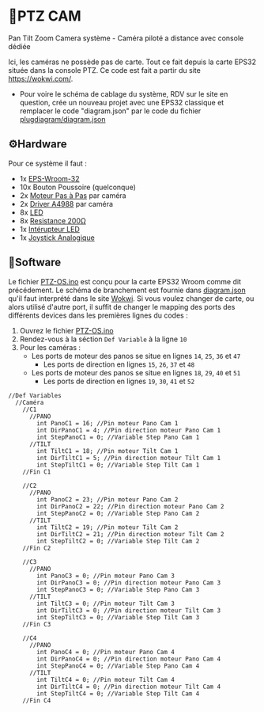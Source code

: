 # 🎥PTZ CAM
Pan Tilt Zoom Camera système - Caméra piloté a distance avec console dédiée

Ici, les caméras ne possède pas de carte. Tout ce fait depuis la carte EPS32 située dans la console PTZ. 
Ce code est fait a partir du site https://wokwi.com/.
  - Pour voire le schéma de cablage du système, RDV sur le site en question, crée un nouveau projet avec une EPS32 classique et remplacer le code "diagram.json" par le code du fichier [plugdiagram/diagram.json](https://github.com/gabifri/PTZ-CAM/blob/f18f0395d4fc2ed760063b0c318c55e96031a0f3/Plug%20Diagrame/diagram.json)

<h2>⚙Hardware</h2>

Pour ce système il faut :
  - 1x [EPS-Wroom-32](https://urlr.me/ft3rb) 
  - 10x Bouton Poussoire (quelconque) 
  - 2x [Moteur Pas à Pas](https://www.amazon.fr/STEPPERONLINE-bipolaire-connecteur-imprimante-fraiseuse/dp/B0B38GX54H/ref=asc_df_B0B38GX54H/?tag=googshopfr-21&linkCode=df0&hvadid=701438889037&hvpos=&hvnetw=g&hvrand=1796522281981900108&hvpone=&hvptwo=&hvqmt=&hvdev=c&hvdvcmdl=&hvlocint=&hvlocphy=1006094&hvtargid=pla-1783862992715&psc=1&mcid=cd80164adde03252a8edf51bb0ac1081&gad_source=1) par caméra
  - 2x [Driver A4988](https://www.amazon.fr/ARCELI-Compatible-dissipateur-contr%C3%B4leur-dimprimante/dp/B07MXXL2KW/ref=sr_1_4?__mk_fr_FR=%C3%85M%C3%85%C5%BD%C3%95%C3%91&crid=KGP541V82OQC&dib=eyJ2IjoiMSJ9.MyR8eSAJSfpPtax19f0_5kg35pMAu1wF_ymJ2CvKsDSaPLjVY_tKEgYfL-hwD62dSk914vvLqmjyLiM9DHowMQjsm6if3qjxp4gnN2WagfftNjE4pEHxujyC51355yoxbiP7uFLx7Fz6XoGpXiCYI9zTA1kGO2o9vSwLDxwzE8fDqot7Hy7T2nPqRmJzuapC6LsL9OE0iPbj3z00up9T74W_yOdIaoRHAUrVYon9bhj1t1dY5PQlsYjGn_skAWg3Wph-Rkmt6D6nC1u2Fsk_0hyvwITlpEMuEthEfwB49O4.5MoOknrmQ_4Lle1QzlVbkQ4xqzu5q9OvrmWqJr_1tKA&dib_tag=se&keywords=A4988&qid=1727269080&s=industrial&sprefix=a4988%2Cindustrial%2C86&sr=1-4) par caméra
  - 8x [LED](https://www.amazon.fr/AQSQWQ-%C3%A9mettant-%C3%A9lectroluminescente-Lumi%C3%A8res-Emettant/dp/B0CXDS8LDL/ref=sr_1_5?__mk_fr_FR=%C3%85M%C3%85%C5%BD%C3%95%C3%91&crid=XXNQ0UOCWFN6&dib=eyJ2IjoiMSJ9.ztUFn4k_haJHtIsZsYzVS3Mxpc_PAYcsEtL7sRI4tXT5D3uo0oykp_4EDQGpvqm0CU1jEMvkPsE_lyUVm9DxFx2XJ0mKlpSR5FLppN0rlomxB6jV61Q2C_Hi5Kq333OoRoKXU2NoZPOp8SGgLyZctdiHHPi0xTl8vLQa37Cv-lbWlSR1W-93idBsizYLvdxUiOo0lGZLdcRMZTq2rNF9RebJXXb8VxQ0YgoY7CyfWK-QOXfMvvTgFby_ZSsdBxhQZuO6yy1zGoV6dAXMXdh6TCzuCvfnEjYq-ygzJejLSEQ.XB9aVhoQKSohD2_AIYWCwwOmJTtCWrMqTbLXKHVEOfM&dib_tag=se&keywords=led+arduino&qid=1727269228&sprefix=led+arduino%2Caps%2C96&sr=8-5)
  - 8x [Resistance 200Ω](https://www.amazon.fr/Innfeeltech-comprim%C3%A9s-r%C3%A9sistance-m%C3%A9tallique-exp%C3%A9riences/dp/B0CL6MVTRK/ref=sr_1_1_sspa?crid=1LKCSWH1QVJEC&dib=eyJ2IjoiMSJ9.JOC_5zCBC8ahrapPt6pn6SQKHIbAbOF3YnONHoVfPViLyWaw5YlClHn43b9uD603rS9d5WMh5e910oTHD1XJW_IlhHg9e82b5tW12ocUbNumM9tyUIf2679NbxNX0DqEYUMiYZk_W7-uSKOJsdIld_MKd6R7aJgu59YTh6mnyv6bHV7a5t-v6K121zk68NJavUdhEgr7EfSmtrqNwJggH9-AxtTI4p8URt7rWd8ThSaFq5ZxYoF6wjdjET3oqBjj1OX-eeJGd7TdaXVIcyh40CNp628S4qEQHQvux4k3apA.BObbOiHfoTDklL_gZ9X3EgcyYDm91TacN1no96Myct4&dib_tag=se&keywords=resistance+200+ohm&qid=1727269260&sprefix=resistance+200%2Caps%2C90&sr=8-1-spons&sp_csd=d2lkZ2V0TmFtZT1zcF9hdGY&psc=1)
  - 1x [Intérupteur LED](https://www.amazon.fr/Interrupteur-Bipolaire-Lumineux-Fastons-Garantie/dp/B0BZ922DLS/ref=sr_1_2_sspa?__mk_fr_FR=%C3%85M%C3%85%C5%BD%C3%95%C3%91&crid=31Z10R80MWAL8&keywords=la128+16a&qid=1727269383&sprefix=la128+16a%2Caps%2C119&sr=8-2-spons&sp_csd=d2lkZ2V0TmFtZT1zcF9tdGY&psc=1)
  - 1x [Joystick Analogique](https://www.amazon.fr/WMYCONGCONG-manettes-Arduino-c%C3%A2bles-multicolores/dp/B07KZDDFKR/ref=sr_1_7?__mk_fr_FR=%C3%85M%C3%85%C5%BD%C3%95%C3%91&crid=2NHFACJCG30IP&dib=eyJ2IjoiMSJ9.DMF_lTQs0IMAWwmUQ_NWtu5eGarqUKA2meoYPGccLmoyz2hHaeRZai2JeqHPVkaNes_-viQvao_ixBPut5Q9JrBoe40YuNQg8w7m8SNff_zokaq03f-J00RqD8vgex0HKFADxS39O9Cqoqg-vgReNOVEwtkHoVewwMquMz1pJjpE6UwNa8CLblXn-hqjpP6Sfmk1qYYknjwfSaY-ERbJv-kAJMw-LNDINa5M4zIQyxt0xEINMWSy7zIs0AUUHa6nJrn2SvcaRjGwJmlQIudCERoHqu8PQXT5qrYfMVD26r0.-OBdSqZuJHZpCHbbFFogQnBrA4mOsk5pG7aOrqE2JSI&dib_tag=se&keywords=joystick+analogique+arduino&qid=1727269476&sprefix=joystick+analogique+arduino%2Caps%2C83&sr=8-7)

<h2>💾Software</h2>

Le fichier [PTZ-OS.ino](PTZ-OS/PTZ-OS.ino) est conçu pour la carte EPS32 Wroom comme dit précédement.
Le schéma de branchement est fournie dans [diagram.json](https://github.com/gabifri/PTZ-CAM/blob/926148c32025576a5adcfc06a6aa886a27feca95/Plug%20Diagrame/diagram.json) qu'il faut interprété dans le site [Wokwi](https://wokwi.com/). 
Si vous voulez changer de carte, ou alors utilisé d'autre port, il suffit de changer le mapping des ports des différents devices dans les premières lignes du codes :
1. Ouvrez le fichier [PTZ-OS.ino](PTZ-OS/PTZ-OS.ino)
2. Rendez-vous à la séction `Def Variable` à la ligne `10`
3. Pour les caméras :
   - Les ports de moteur des panos se situe en lignes `14`, `25`, `36` et `47`
     - Les ports de direction en lignes `15`, `26`, `37` et `48`
   - Les ports de moteur des panos se situe en lignes `18`, `29`, `40` et `51`
     - Les ports de direction en lignes `19`, `30`, `41` et `52`
```
//Def Variables
  //Caméra
    //C1
      //PANO
        int PanoC1 = 16; //Pin moteur Pano Cam 1
        int DirPanoC1 = 4; //Pin direction moteur Pano Cam 1
        int StepPanoC1 = 0; //Variable Step Pano Cam 1
      //TILT
        int TiltC1 = 18; //Pin moteur Tilt Cam 1
        int DirTiltC1 = 5; //Pin direction moteur Tilt Cam 1
        int StepTiltC1 = 0; //Variable Step Tilt Cam 1
    //Fin C1

    //C2
      //PANO
        int PanoC2 = 23; //Pin moteur Pano Cam 2
        int DirPanoC2 = 22; //Pin direction moteur Pano Cam 2
        int StepPanoC2 = 0; //Variable Step Pano Cam 2
      //TILT
        int TiltC2 = 19; //Pin moteur Tilt Cam 2
        int DirTiltC2 = 21; //Pin direction moteur Tilt Cam 2
        int StepTiltC2 = 0; //Variable Step Tilt Cam 2
    //Fin C2

    //C3
      //PANO
        int PanoC3 = 0; //Pin moteur Pano Cam 3
        int DirPanoC3 = 0; //Pin direction moteur Pano Cam 3
        int StepPanoC3 = 0; //Variable Step Pano Cam 3
      //TILT
        int TiltC3 = 0; //Pin moteur Tilt Cam 3
        int DirTiltC3 = 0; //Pin direction moteur Tilt Cam 3
        int StepTiltC3 = 0; //Variable Step Tilt Cam 3
    //Fin C3

    //C4
      //PANO
        int PanoC4 = 0; //Pin moteur Pano Cam 4
        int DirPanoC4 = 0; //Pin direction moteur Pano Cam 4
        int StepPanoC4 = 0; //Variable Step Pano Cam 4
      //TILT
        int TiltC4 = 0; //Pin moteur Tilt Cam 4
        int DirTiltC4 = 0; //Pin direction moteur Tilt Cam 4
        int StepTiltC4 = 0; //Variable Step Tilt Cam 4
    //Fin C4
```
